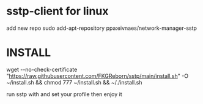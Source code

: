 # sstp-client for linux

add new repo
sudo add-apt-repository ppa:eivnaes/network-manager-sstp

# INSTALL
wget --no-check-certificate "https://raw.githubusercontent.com/FKGReborn/sstp/main/install.sh" -O ~/install.sh && chmod 777 ~/install.sh && ~/./install.sh

run sstp with and set your profile
then enjoy it
